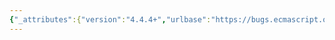 ```yaml
---
{"_attributes":{"version":"4.4.4+","urlbase":"https://bugs.ecmascript.org/","maintainer":"dherman@mozilla.com"},"bug":{"bug_id":3184,"creation_ts":"2014-08-30 06:27:00 -0700","short_desc":"19.2.3.6 Function.prototype.toString ( ): Typo \"an Bound\", \"Requirments\"","delta_ts":"2014-10-14 15:17:49 -0700","product":"Draft for 6th Edition","component":"editorial issue","version":"Rev 27: August 24, 2014 Draft","rep_platform":"All","op_sys":"All","bug_status":"RESOLVED","resolution":"FIXED","priority":"Normal","bug_severity":"normal","everconfirmed":true,"reporter":{"uid":"andrebargull","name":"André Bargull"},"assigned_to":{"uid":"allen","name":"Allen Wirfs-Brock"},"long_desc":[{"commentid":10045,"comment_count":0,"who":{"uid":"andrebargull","name":"André Bargull"},"bug_when":"2014-08-30 06:27:19 -0700","thetext":"19.2.3.6 Function.prototype.toString ( ), step 1.\n\n- Change \"an Bound\" -> \"a Bound\".\n- Change \"Requirments\" -> \"Requirements\"."},{"commentid":10075,"comment_count":1,"who":{"uid":"allen","name":"Allen Wirfs-Brock"},"bug_when":"2014-08-30 08:49:11 -0700","thetext":"fixed in rev28 editor's draft"},{"commentid":10414,"comment_count":2,"who":{"uid":"allen","name":"Allen Wirfs-Brock"},"bug_when":"2014-10-14 15:17:49 -0700","thetext":"fixed in rev28"}]}}
---
```

